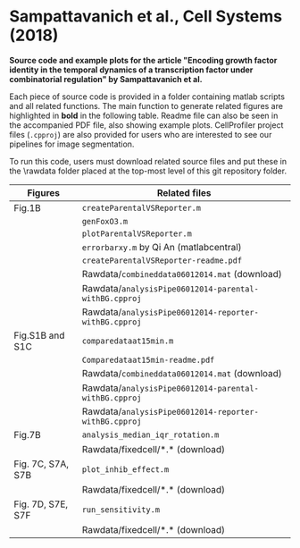 # Sampattavanich et al., Cell Systems (2018)

**Source code and example plots for the article "Encoding growth factor
identity in the temporal dynamics of a transcription factor under
combinatorial regulation" by Sampattavanich et al.**

Each piece of source code is provided in a folder containing matlab
scripts and all related functions. The main function to generate related
figures are highlighted in **bold** in the following table. Readme file
can also be seen in the accompanied PDF file, also showing example
plots. CellProfiler project files (`.cpproj`) are also provided for users
who are interested to see our pipelines for image segmentation.

To run this code, users must download related source files and put these
in the \\rawdata folder placed at the top-most level of this git
repository folder.

| Figures           | Related files                                         |
|-------------------|-------------------------------------------------------|
| Fig.1B            | `createParentalVSReporter.m`                          |
|                   | `genFoxO3.m`                                          |
|                   | `plotParentalVSReporter.m`                            |
|                   | `errorbarxy.m` by Qi An (matlabcentral)               |
|                   | `createParentalVSReporter-readme.pdf`                 |
|                   | Rawdata/`combineddata06012014.mat` (download)         |
|                   | Rawdata/`analysisPipe06012014-parental-withBG.cpproj` |
|                   | Rawdata/`analysisPipe06012014-reporter-withBG.cpproj` |
| Fig.S1B and S1C   | `comparedataat15min.m`                                |
|                   | `Comparedataat15min-readme.pdf`                       |
|                   | Rawdata/`combineddata06012014.mat` (download)         |
|                   | Rawdata/`analysisPipe06012014-parental-withBG.cpproj` |
|                   | Rawdata/`analysisPipe06012014-reporter-withBG.cpproj` |
| Fig.7B            | `analysis_median_iqr_rotation.m`                      |
|                   | Rawdata/fixedcell/\*.\* (download)                    |
| Fig. 7C, S7A, S7B | `plot_inhib_effect.m`                                 |
|                   | Rawdata/fixedcell/\*.\* (download)                    |
| Fig. 7D, S7E, S7F | `run_sensitivity.m`                                   |
|                   | Rawdata/fixedcell/\*.\* (download)                    |